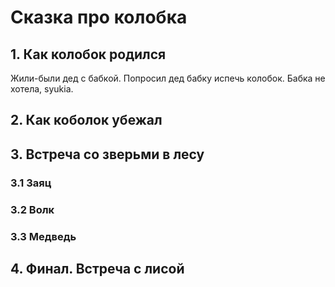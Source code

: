 # Сказка про колобка

## 1. Как колобок родился
Жили-были дед с бабкой. 
Попросил дед бабку испечь колобок.
Бабка не хотела, syukia.
## 2. Как коболок убежал

## 3. Встреча со зверьми в лесу

### 3.1 Заяц

### 3.2 Волк

### 3.3 Медведь
 
## 4. Финал. Встреча с лисой
